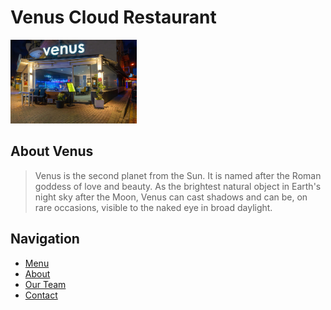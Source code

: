 # Venus Cloud Restaurant

<img src="images/venus_restaurant.jpg" width="40%" height="40%" />

## About Venus

> Venus is the second planet from the Sun. It is named after the Roman goddess of love and beauty. As the brightest natural object in Earth's night sky after the Moon, Venus can cast shadows and can be, on rare occasions, visible to the naked eye in broad daylight.

## Navigation

- [Menu](menu.md)
- [About](aboot.md)
- [Our Team](team.md)
- [Contact](contact.md)
